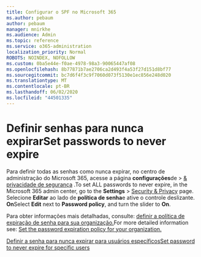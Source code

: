 ```yaml
---
title: Configurar o SPF no Microsoft 365
ms.author: pebaum
author: pebaum
manager: mnirkhe
ms.audience: Admin
ms.topic: reference
ms.service: o365-administration
localization_priority: Normal
ROBOTS: NOINDEX, NOFOLLOW
ms.custom: 0ba5e44e-f0ae-4978-98a3-90065447af08
ms.openlocfilehash: 8b77871b7ae2706ca2d493f4a53f27d151d8bf77
ms.sourcegitcommit: bc7d6f4f3c9f7060d073f5130e1ec856e248d020
ms.translationtype: MT
ms.contentlocale: pt-BR
ms.lasthandoff: 06/02/2020
ms.locfileid: "44501335"
---
```

# <a name="set-passwords-to-never-expire"></a><span data-ttu-id="d8b16-102">Definir senhas para nunca expirar</span><span class="sxs-lookup"><span data-stu-id="d8b16-102">Set passwords to never expire</span></span> 

<span data-ttu-id="d8b16-103">Para definir todas as senhas como nunca expirar, no centro de administração do Microsoft 365, acesse a página **configurações**de  >  [ &amp; privacidade de segurança](https://portal.office.com/adminportal/home#/settings/security) .</span><span class="sxs-lookup"><span data-stu-id="d8b16-103">To set ALL passwords to never expire, in the Microsoft 365 admin center, go to the **Settings** > [Security &amp; Privacy](https://portal.office.com/adminportal/home#/settings/security) page.</span></span> <span data-ttu-id="d8b16-104">Selecione **Editar** ao lado de **política de senha**e ative o controle deslizante. **On**</span><span class="sxs-lookup"><span data-stu-id="d8b16-104">Select **Edit** next to **Password policy**, and turn the slider to **On**.</span></span>
  
<span data-ttu-id="d8b16-105">Para obter informações mais detalhadas, consulte: [definir a política de expiração de senha para sua organização.](https://docs.microsoft.com/microsoft-365/admin/manage/set-password-expiration-policy)</span><span class="sxs-lookup"><span data-stu-id="d8b16-105">For more detailed information see: [Set the password expiration policy for your organization.](https://docs.microsoft.com/microsoft-365/admin/manage/set-password-expiration-policy)</span></span>
  
[<span data-ttu-id="d8b16-106">Definir a senha para nunca expirar para usuários específicos</span><span class="sxs-lookup"><span data-stu-id="d8b16-106">Set password to never expire for specific users</span></span>](https://docs.microsoft.com/microsoft-365/admin/add-users/set-password-to-never-expire)
  
